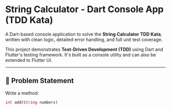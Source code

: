 # String Calculator - Dart Console App (TDD Kata)

A Dart-based console application to solve the **String Calculator TDD Kata**, written with clean logic, detailed error handling, and full unit test coverage.

This project demonstrates **Test-Driven Development (TDD)** using Dart and Flutter's testing framework. It's built as a console utility and can also be extended to Flutter UI.

---

## 📌 Problem Statement

Write a method:

```dart
int add(String numbers)
```
